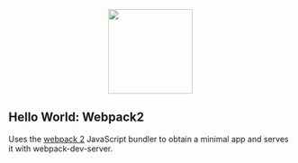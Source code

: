 <div align="center">
   <img width="150" heigth="150" src="https://webpack.js.org/assets/icon-square-big.svg" />
</div>

## Hello World: Webpack2

Uses the [webpack 2](https://github.com/webpack/webpack) JavaScript
bundler to obtain a minimal app and serves it with webpack-dev-server.
